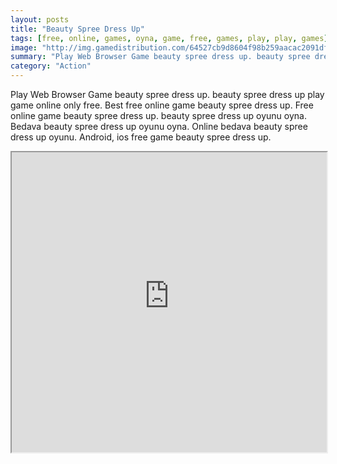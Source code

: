 ```yaml
---
layout: posts
title: "Beauty Spree Dress Up"
tags: [free, online, games, oyna, game, free, games, play, play, games]
image: "http://img.gamedistribution.com/64527cb9d8604f98b259aacac2091df2.jpg"
summary: "Play Web Browser Game beauty spree dress up. beauty spree dress up play game online only free. Best free online game beauty spree dress up. Free online game beauty spree dress up. beauty spree dress up oyunu oyna. Bedava beauty spree dress up oyunu oyna. Online bedava beauty spree dress up oyunu. Android, ios free game beauty spree dress up."
category: "Action"
---
```


Play Web Browser Game beauty spree dress up. beauty spree dress up play game online only free. Best free online game beauty spree dress up. Free online game beauty spree dress up. beauty spree dress up oyunu oyna. Bedava beauty spree dress up oyunu oyna. Online bedava beauty spree dress up oyunu. Android, ios free game beauty spree dress up.

<iframe width="100%" height="480px;" src="http://flash.gamedistribution.com?game=64527cb9d8604f98b259aacac2091df2"></iframe>
